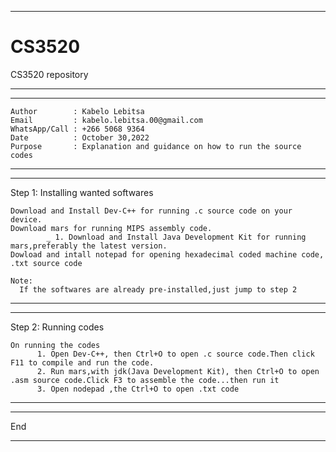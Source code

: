 ********************************************************************************************************
  # CS3520
  CS3520 repository
********************************************************************************************************
********************************************************************************************************
    Author        : Kabelo Lebitsa
    Email         : kabelo.lebitsa.00@gmail.com
    WhatsApp/Call : +266 5068 9364
    Date          : October 30,2022
    Purpose       : Explanation and guidance on how to run the source codes
********************************************************************************************************

********************************************************************************************************
  Step 1: Installing wanted softwares

    Download and Install Dev-C++ for running .c source code on your device.
    Download mars for running MIPS assembly code.
            _ 1. Download and Install Java Development Kit for running mars,preferably the latest version.
    Dowload and intall notepad for opening hexadecimal coded machine code, .txt source code

    Note:
      If the softwares are already pre-installed,just jump to step 2
********************************************************************************************************

********************************************************************************************************
  Step 2: Running codes

    On running the codes
          1. Open Dev-C++, then Ctrl+O to open .c source code.Then click F11 to compile and run the code.
          2. Run mars,with jdk(Java Development Kit), then Ctrl+O to open .asm source code.Click F3 to assemble the code...then run it
          3. Open nodepad ,the Ctrl+O to open .txt code
 ******************************************************************************************************* 
 
 *******************************************************************************************************
   End
 *******************************************************************************************************
